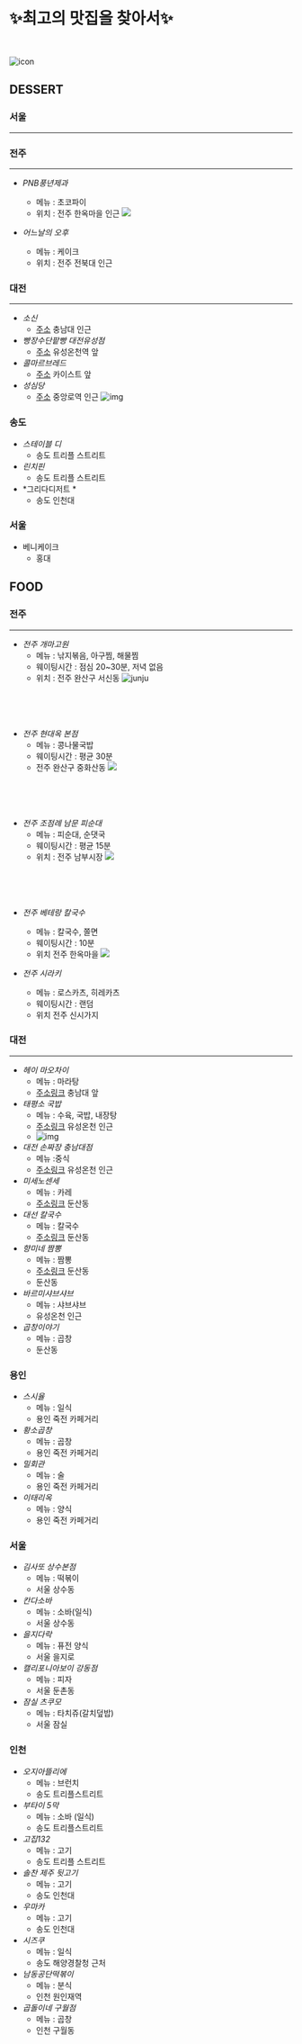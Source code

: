 # ✨최고의 맛집을 찾아서✨
<br/>

![icon](https://item.kakaocdn.net/do/145e6bf1f7cc70a6d9dad443af101a70f43ad912ad8dd55b04db6a64cddaf76d)
<br/>

## **DESSERT**

### **서울**
---
### **전주** 
---
- *PNB풍년제과*
  - 메뉴 : 초코파이
  - 위치 : 전주 한옥마을 인근
    ![](https://pnb1951.cafe24.com/web/pnb2020/%20box.png)

- *어느날의 오후*
  - 메뉴 : 케이크
  - 위치 : 전주 전북대 인근


### **대전**
---
- *소신*
  - [주소](https://naver.me/5s93sev2) 충남대 인근
- *빵장수단팥빵 대전유성점*
  - [주소](https://naver.me/Gw5EIPkm) 유성온천역 앞
- *콜마르브레드*
  - [주소](https://naver.me/5kLXTGip) 카이스트 앞
- *성심당*
  - [주소](https://naver.me/FXZr5T27) 중앙로역 인근
  ![img](https://ak-d.tripcdn.com/images/1i63l22347kts2dsh31FB.jpg?proc=source/trip)

### **송도**
- *스테이블 디*
  - 송도 트리플 스트리트
- *린치핀* 
  - 송도 트리플 스트리트
- *그리다디저트 *
  - 송도 인천대

### **서울**
- 베니케이크 
  - 홍대


## **FOOD**

### **전주**
---
- *전주 개마고원* 
  - 메뉴 : 낚지볶음, 아구찜, 해물찜
  - 웨이팅시간 : 점심 20~30분, 저녁 없음
  - 위치 : 전주 완산구 서신동 
  ![junju](https://d12zq4w4guyljn.cloudfront.net/300_300_20220204140012_photo2_b8a3221308d3.jpg)
<br> 
<br> 
<br> 


- *전주 현대옥 본점*
  - 메뉴 : 콩나물국밥
  - 웨이팅시간 : 평균 30분
  - 전주 완산구 중화산동
  ![](https://pup-review-phinf.pstatic.net/MjAyMzAxMTBfMTA2/MDAxNjczMzU0MDYxNjQ3.NBGgl-yxgCxraCaNhMQjsI5vMsrRRqjUtxp_EOhXi3wg.jIpu6xxHsvYZQcxyL6Ckm5tcT9J-4yQ6DUgawHgmHp8g.JPEG/1673353776745-0.jpg)
<br> 
<br> 
<br> 



- *전주 조점례 남문 피순대*
  - 메뉴 : 피순대, 순댓국
  - 웨이팅시간 : 평균 15분
  - 위치 : 전주 남부시장
  ![](https://ldb-phinf.pstatic.net/20151113_30/1447396114906PXg0R_JPEG/167063555853660_0.jpg)
<br> 
<br> 
<br> 


- *전주 베테랑 칼국수*
  - 메뉴 : 칼국수, 쫄면
  - 웨이팅시간 : 10분
  - 위치 전주 한옥마을
  ![](https://ldb-phinf.pstatic.net/20210110_255/16102184980371iS1l_JPEG/6bdVXkyyb0lFksIyZezC-sVZ.jpg)

- *전주 시라키*
  - 메뉴 : 로스카츠, 히레카츠
  - 웨이팅시간 : 랜덤
  - 위치 전주 신시가지

### 대전
---
- *헤이 마오차이*
  - 메뉴 : 마라탕
  - [주소링크](https://naver.me/F1IMP6Zg) 충남대 앞
- *태평소 국밥*
  - 메뉴 : 수육, 국밥, 내장탕
  - [주소링크](https://naver.me/FU39u9ps) 유성온천 인근
  - ![img](https://thingool123.godohosting.com/data/goods/21/07/29/1000021873/1000021873_detail_05.jpg)
- *대전 손짜장 충남대점*
  - 메뉴 :중식
  - [주소링크](https://naver.me/GC2aQEeu) 유성온천 인근
- *미세노센세*
  - 메뉴 : 카레
  - [주소링크](https://naver.me/5HSEp6vb) 둔산동
- *대선 칼국수*
  - 메뉴 : 칼국수
  - [주소링크](https://naver.me/Gul0oyqN) 둔산동
- *향미네 짬뽕*
  - 메뉴 : 짬뽕
  - [주소링크](https://naver.me/FrvGeZKB) 둔산동
  - 둔산동
- *바르미샤브샤브*
  - 메뉴 : 샤브샤브
  - 유성온천 인근
- *곱창이야기*
  - 메뉴 : 곱창
  - 둔산동

### 용인
- *스시율*
  - 메뉴 : 일식 
  - 용인 죽전 카페거리
- *황소곱창*
  - 메뉴 : 곱창
  - 용인 죽전 카페거리
- *밀회관*
  - 메뉴 : 술 
  - 용인 죽전 카페거리
- *이태리옥*
  - 메뉴 : 양식
  - 용인 죽전 카페거리

### 서울
- *김사또 상수본점*
  - 메뉴 : 떡볶이
  - 서울 상수동
- *칸다소바*
  - 메뉴 : 소바(일식)
  - 서울 상수동
- *을지다락*
  - 메뉴 : 퓨전 양식
  - 서울 을지로
- *캘리포니아보이 강동점*
  - 메뉴 : 피자
  - 서울 둔촌동
- *잠실 츠쿠모*
  - 메뉴 : 타치쥬(갈치덮밥)
  - 서울 잠실

### 인천
- *오지아뜰리에*
  - 메뉴 : 브런치
  - 송도 트리플스트리트
- *부타이 5막*
  - 메뉴 : 소바 (일식)
  - 송도 트리플스트리트
- *고집132* 
  - 메뉴 : 고기
  - 송도 트리플 스트리트
- *솔찬 제주 뒷고기*
  - 메뉴 : 고기
  - 송도 인천대
- *우마카*
  - 메뉴 : 고기
  - 송도 인천대
- *시즈쿠* 
  - 메뉴 : 일식
  - 송도 해양경찰청 근처
- *남동공단떡볶이*
  - 메뉴 : 분식
  - 인천 원인재역
- *곱돌이네 구월점*
  - 메뉴 : 곱창
  - 인천 구월동

